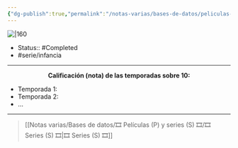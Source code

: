 ```yaml
---
{"dg-publish":true,"permalink":"/notas-varias/bases-de-datos/peliculas-p-y-series-s/s-zack-y-cody-todos-a-bordo/"}
---
```



![|160](https://m.media-amazon.com/images/M/MV5BMzkwMzZkOGUtMjY4YS00NzhlLThhYTUtN2MxYjIwMDAwYzQ1XkEyXkFqcGdeQXVyMTIwMjY0NjQz._V1_SX300.jpg)

- Status:: #Completed 
- #serie/infancia 

---

**<center>Calificación (nota) de las temporadas sobre 10:</center>**

- Temporada 1: 
- Temporada 2: 
- ...

---

> [[Notas varias/Bases de datos/🎞️ Películas (P) y series (S) 🎞️/🎞️ Series (S) 🎞️\|🎞️ Series (S) 🎞️]]